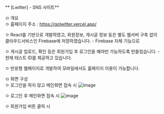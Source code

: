 ** [Lwitter] - SNS 사이트**

ㅁ 개요   
  ㅇ 홈페이지 주소 : https://golwitter.vercel.app/
 
  ㅇ React를 기반으로 개발하였고, 회원정보, 게시글 정보 등은 별도 웹서버 구축 없이 클라우드서비스인 Firebase에 저장하였습니다.
    - Firebase 자체 기능으로
 
  ㅇ 게시글 업로드, 확인 등은 회원가입 후 로그인을 해야만 가능하도록 만들었습니다.
    - 현재 테스트 ID를 제공하고 있습니다.
     
  ㅇ 반응형 웹페이지로 개발하여 모바일에서도 홈페이지 이용이 가능합니다.

ㅁ 화면 구성  
  ㅇ 로그인을 하지 않고 메인화면 접속 시 
![image](https://github.com/doitjustgo/Lwitter/assets/24933367/005229fd-dcbd-41ad-be56-07e7e867a64e)

  ㅇ 로그인 후 메인화면 접속 시 
 ![image](https://github.com/doitjustgo/Lwitter/assets/24933367/cf07ec8c-e075-4952-ae6a-6523954621c6)

  ㅇ 회원가입 버튼 클릭 시 
